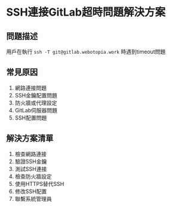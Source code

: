 # SSH連接GitLab超時問題解決方案

## 問題描述
用戶在執行 `ssh -T git@gitlab.webotopia.work` 時遇到timeout問題

## 常見原因
1. 網路連接問題
2. SSH金鑰配置問題
3. 防火牆或代理設定
4. GitLab伺服器問題
5. SSH配置問題

## 解決方案清單
1. 檢查網路連接
2. 驗證SSH金鑰
3. 測試SSH連接
4. 檢查防火牆設定
5. 使用HTTPS替代SSH
6. 修改SSH配置
7. 聯繫系統管理員
